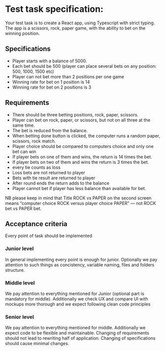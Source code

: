 # Test task specification:
Your test task is to create a React app, using Typescript with strict typing. 
The app is a scissors, rock, paper game, with the ability to bet on the winning position.

## Specifications
- Player starts with a balance of 5000.
- Each bet should be 500 (player can place several bets on any position: 500, 1000,
1500 etc)
- Player can not bet more than 2 positions per one game
- Winning rate for bet on 1 position is 14
- Winning rate for bet on 2 positions is 3

## Requirements
- There should be three betting positions, rock, paper, scissors.
- Player can bet on rock, paper, or scissors, but not on all three at the same time.
- The bet is reduced from the balance.
- When betting done button is clicked, the computer runs a random paper, scissors,
rock match.
- Player choice should be compared to computers choice and only one bet can win 
- If player bets on one of them and wins, the return is 14 times the bet.
- If player bets on two of them and wins the return is 3 times the bet.
- every tie counts as loss
- Loss bets are not returned to player
- Bets with tie result are returned to player
- After round ends the return adds to the balance
- Player cannot bet if player has less balance than available for bet.

NB please keep in mind that Title ROCK vs PAPER on the second screen means “computer choice ROCK versus player choice PAPER” — not ROCK bet vs PAPER bet.

## Acceptance criteria
Every point of task should be implemented

### Junior level
In general implementing every point is enough for junior. Optionally we pay attention to such things as concistency, variable naming, files and folders structure. 

### Middle level
We pay attention to everything mentioned for Junior (optional part is mandatory for middle). Additionally we check UX and compare UI with mockups more thorough and we expect following clean code principles

### Senior level
We pay attention to everything mentioned for middle. Additionally we expect code to be flexible and maintainable. Changing of requirements should not lead to rewriting half of application. Changing of specifications should cause minimal changes.


